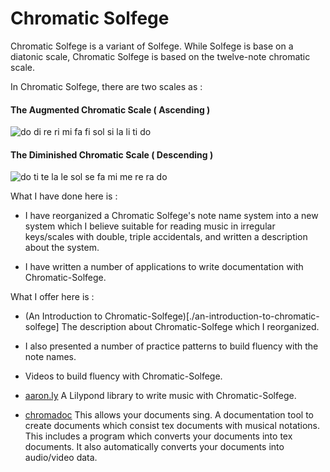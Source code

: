 
Chromatic Solfege
==================

Chromatic Solfege is a variant of Solfege. While Solfege is base on a diatonic
scale, Chromatic Solfege is based on the twelve-note chromatic scale.

In Chromatic Solfege, there are two scales as :

#### The Augmented Chromatic Scale ( Ascending )

![do di re ri mi fa fi sol si la li ti do](./an-introduction-to-chromatic-solfege/doc/solfege-aug.png)

#### The Diminished Chromatic Scale ( Descending ) 

![do ti te la le sol se fa mi me re ra do](./an-introduction-to-chromatic-solfege/doc/solfege-dim.png)

What I have done here is :

- I have reorganized a Chromatic Solfege's note name system into a new system
  which I believe suitable for reading music in irregular keys/scales with
  double, triple accidentals, and written a description about the system.

- I have written a number of applications to write documentation with
  Chromatic-Solfege.

What I offer here is :

- (An Introduction to Chromatic-Solfege)[./an-introduction-to-chromatic-solfege] The description
  about Chromatic-Solfege which I reorganized.
  
- I also presented a number of practice patterns to build fluency with the note
  names.

- Videos to build fluency with Chromatic-Solfege.

- [aaron.ly](./chromadoc/lib-ly/aaron) A Lilypond library to write music with
  Chromatic-Solfege.

- [chromadoc](chromadoc) This allows your documents sing. A documentation tool
  to create documents which consist tex documents with musical notations. This
  includes a program which converts your documents into tex documents. It also
  automatically converts your documents into audio/video data.


[modeline]: # ( vim: set spell fo+=a path+=../ suffixesadd+=.md: )
